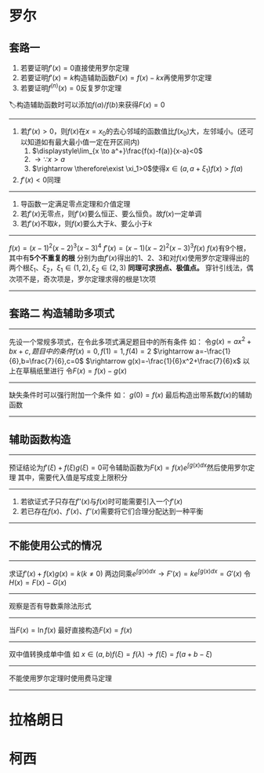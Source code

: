 # 罗尔
## 套路一
1. 若要证明$f'(x)=0$直接使用罗尔定理
2. 若要证明$f'(x)=k$构造辅助函数$F(x)=f(x)-kx$再使用罗尔定理
3. 若要证明$f^{(n)}(x)=0$反复罗尔定理


🏷️构造辅助函数时可以添加$f(a)/f(b)$来获得$F(x)=0$
***
1. 若$f'(x)>0$，则$f(x)$在$x=x_0$的去心邻域的函数值比$f(x_0)$大，左邻域小。(还可以知道如有最大最小值一定在开区间内)
   1. $\displaystyle\lim_{x \to a^+}\frac{f(x)-f(a)}{x-a}<0$
   2. $\rightarrow \because x>a$
   3. $\rightarrow \therefore\exist \xi_1>0$使得$x\in(a,a+\xi_1)f(x)>f(a)$
2. $f'(x)<0$同理

***
1. 导函数一定满足零点定理和介值定理
2. 若$f'(x)$无零点，则$f'(x)$要么恒正、要么恒负。故$f(x)$一定单调
3. 若$f'(x)$不取$k$，则$f(x)$要么大于$k$、要么小于$k$

***
$f(x)=(x-1)^2(x-2)^3(x-3)^4$
$f'(x)=(x-1)(x-2)^2(x-3)^3f(x)$
$f(x)$有9个根，其中有**5个不重复的根**
分别为由$f'(x)$得出的1、2、3和对$f(x)$使用罗尔定理得出的两个根$\xi_1、\xi_2，\xi_1\in(1,2),\xi_2\in(2,3)$
**同理可求拐点、极值点。**
穿针引线法，偶次项不是，奇次项是，罗尔定理求得的根是1次项
***
## 套路二 构造辅助多项式
***
先设一个常规多项式，在令此多项式满足题目中的所有条件
如：
令$g(x)=ax^2+bx+c,题目中的条件f(x)=0,f(1)=1,f(4)=2$
$\rightarrow a=-\frac{1}{6},b=\frac{7}{6},c=0$
$\rightarrow g(x)=-\frac{1}{6}x^2+\frac{7}{6}x$
以上在草稿纸里进行
令$F(x)=f(x)-g(x)$
***
缺失条件时可以强行附加一个条件
如：
$g(0)=f(x)$
最后构造出带系数$f(x)$的辅助函数
***
## 辅助函数构造
***
预证结论为$f'(\xi)+f(\xi)g(\xi)=0$可令辅助函数为$F(x)=f(x)e^{\int g(x)dx}$然后使用罗尔定理
其中，需要代入值是写成变上限积分
***
1. 若欲证式子只存在$f''(x)$与$f(x)$时可能需要引入一个$f'(x)$
2. 若已存在$f(x)、f'(x)、f''(x)$需要将它们合理分配达到一种平衡
***

## 不能使用公式的情况
***
求证$f'(x)+f(x)g(x)=k(k\ne0)$
两边同乘$e^{\int g(x)dx}\rightarrow F'(x)=ke^{\int g(x)dx}=G'(x)$
令$H(x)=F(x)-G(x)$
***
观察是否有导数乘除法形式
***
当$F(x)=\ln f(x)$
最好直接构造$F(x)=f(x)$
***
双中值转换成单中值
如
$x\in(a,b) f(\xi)=f(\lambda)\rightarrow f(\xi)=f(a+b-\xi)$
***
不能使用罗尔定理时使用费马定理
***
# 拉格朗日

# 柯西
